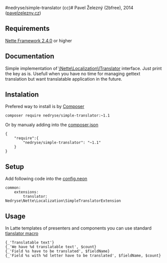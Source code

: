 #nedryse/simple-translator (cc)#
Pavel Železný (2bfree), 2014 ([pavelzelezny.cz](http://pavelzelezny.cz))

## Requirements ##

[Nette Framework 2.4.0](http://nette.org) or higher

## Documentation ##

Simple implementation of [\Nette\Localization\ITranslator](http://api.nette.org/2.2/Nette.Localization.ITranslator.html) interface. Just print the key as is. Usefull when you have no time for managing gettext translation but want translatable application in the future.

## Instalation ##

Prefered way to install is by [Composer](http://getcomposer.org)

	composer require nedryse/simple-translator:~1.1

Or by manualy adding into the [composer.json](https://getcomposer.org/doc/04-schema.md#json-schema)

	{
		"require":{
			"nedryse/simple-translator": "~1.1"
		}
	}

## Setup ##

Add following code into the [config.neon](http://doc.nette.org/en/2.2/configuring#toc-framework-configuration)

	common:
		extensions:
			translator: Nedryse\Nette\Localization\SimpleTranslatorExtension

## Usage ##

In Latte templates of presenters and components you can use standard [tlanslator macro](http://doc.nette.org/cs/2.2/default-macros#toc-preklady)

	{_'Translatable text'}
	{_'We have %d translatable text', $count}
	{_'Field %s have to be translated', $fieldName}
	{_'Field %s with %d letter have to be translated', $fieldName, $count}